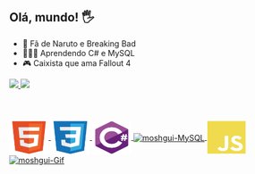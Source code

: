 ## Olá, mundo! 🖐
- 🎥 Fã de Naruto e Breaking Bad
- 👨🏾‍🎓 Aprendendo C# e MySQL
- 🎮 Caixista que ama Fallout 4

<div>  
  <a href="https://github.com/moshgui">
  <img height="180em" src="https://github-readme-stats.vercel.app/api?username=moshgui&show_icons=true&theme=swift&include_all_commits=true&count_private=true"/>
  <img height="180em" src="https://github-readme-stats.vercel.app/api/top-langs/?username=moshgui&layout=compact&langs_count=7&theme=swift"/>
</div> 

#
  
<div style="display: inline_block"><br>   
  <img align="center" alt="moshgui-HTML" height="60" width="70" src="https://raw.githubusercontent.com/devicons/devicon/master/icons/html5/html5-original.svg">
  <img align="center" alt="moshgui-CSS" height="60" width="70" src="https://raw.githubusercontent.com/devicons/devicon/master/icons/css3/css3-original.svg">  
  <img align="center" alt="moshgui-Csharp" height="60" width="70" src="https://raw.githubusercontent.com/devicons/devicon/master/icons/csharp/csharp-original.svg"> 
  <img align="center" alt="moshgui-MySQL" height"60" width="70"  src="https://cdn.jsdelivr.net/gh/devicons/devicon/icons/mysql/mysql-original.svg">
  <img align="center" alt="moshgui-Js" height="60" width="70" src="https://raw.githubusercontent.com/devicons/devicon/master/icons/javascript/javascript-plain.svg">
  <img align="center" alt="moshgui-Gif" height="60" width="70" src="https://giphy.com/gifs/apple-watch-vault-boy-pip-YrHFILYNmk2wByofdX">  
</div>
